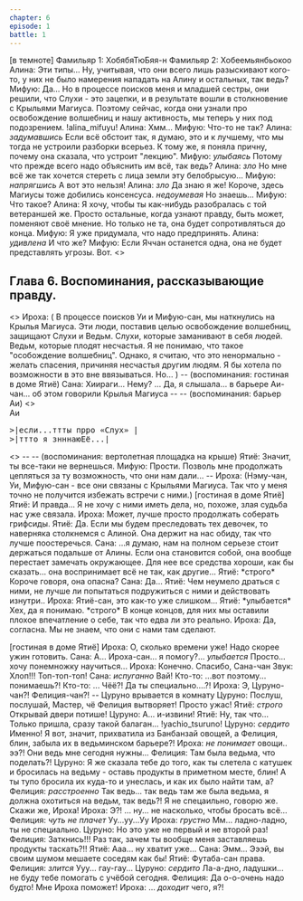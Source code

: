 ```yaml
---
chapter: 6
episode: 1
battle: 1
---
```


[в темноте]
Фамильяр 1: ХобябяТюБяя-н
Фамильяр 2: Хобеемьянбьокоо
Алина: Эти типы... Ну, учитывая, что они всего лишь разыскивают кого-то, у них не было намерения нападать на Алину и остальных, так ведь?
Мифую: Да... Но в процессе поисков меня и младшей сестры, они решили, что Слухи - это зацепки, и в результате вошли в столкновение с  Крыльями Магиуса. Поэтому сейчас, когда они узнали про освобождение волшебниц и нашу активность, мы теперь у них под подозрением.
!alina_mifuyu!
Алина: Хмм...
Мифую: Что-то не так?
Алина: *задумавшись* Если всё обстоит так, я думаю, это и к лучшему, что мы тогда не устроили разборки всерьез. К тому же, я поняла причну, почему она сказала, что устроит "лекцию".
Мифую: *улыбаясь* Потому что прежде всего надо объяснить им всё, так ведь?
Алина: *зло* Но мне всё же так хочется стереть с лица земли эту белобрысую...
Мифую: *напрягшись* А вот это нельзя!
Алина: *зло* Да знаю я же! Короче, здесь Магиусы тоже добились консенсуса. *недоумевая* Но знаешь...
Мифую: Что такое?
Алина: Я хочу, чтобы ты как-нибудь разобралась с той ветераншей же. Просто остальные, когда узнают правду, быть может, поменяют своё мнение. Но только не та, она будет сопротивляться до конца.
Мифую: Я уже придумала, что надо предпринять.
Алина: *удивлена* И что же?
Мифую: Если Яччан останется одна, она не будет представлять угрозы. Вот.
<>
<h2>Глава 6. Воспоминания, рассказывающие правду.</h2>
<>
Ироха: ( В процессе поисков Уи и Мифую-сан, мы наткнулись на Крылья Магиуса. Эти люди, поставив целью освобождение волшебниц, защищают Слухи и Ведьм. Слухи, которые заманивают в себя людей. Ведьм, которые плодят несчастья. Я не понимаю, что такое "особождение волшебниц". Однако, я считаю, что это ненормально - желать спасения, причиняя несчастья другим людям. Я бы хотела по возможности в это вне ввязываться. Но... )
-- (воспоминания: гостиная в доме Ятиё)
Сана: Хиираги... Нему? ... Да, я слышала... в барьере Аи-чан... об этом говорили Крылья Магиуса
--
-- (воспоминания: барьер Аи)
<>
<div class="serif">
<div class="name">Аи</div>
<div class="content">
<pre>
>|если...ттты прро «Слух» |
>|ттто_я_знннаюЕё...|
</pre>
</div>
</div>
<>
--
-- (воспоминания: вертолетная площадка на крыше)
Ятиё: Значит, ты все-таки не вернешься.
Мифую: Прости. Позволь мне продолжать цепляться за ту возможность, что они нам дали...
--
Ироха: (Нэму-чан, Уи, Мифую-сан - все они связаны с Крыльями Магиуса. Так что у меня точно не получится избежать встречи с ними.)
[гостиная в доме Ятиё]
Ятиё: И правда... Я не хочу с ними иметь дела, но, похоже, злая судьба нас уже связала.
Ироха: Может, лучше просто продолжать соберать грифсиды.
Ятиё: Да. Если мы будем преследовать тех девочек, то наверняка столкнемся с Алиной. Она держит на нас обиду, так что лучше поостеречься.
Сана: ...я думаю, нам на полном серьезе стоит держаться подальше от Алины. Если она становится собой, она вообще перестает замечать окружающее. Для нее все средства хороши, как бы сказать... она воспринимает всё не так, как другие...
Ятиё: *строго* Короче говоря, она опасна?
Сана: Да...
Ятиё: Чем неумело драться с ними, не лучше ли попытаться подружиться с ними и действовать изнутри..
Ироха: Ятиё-сан, это как-то уже слишком...
Ятиё: *улыбается* Хех, да я понимаю. *строго* В конце концов, для них мы оставили плохое впечатление о себе, так что едва ли это реально.
Ироха: Да, согласна. Мы не знаем, что они с нами там сделают.

[гостиная в доме Ятиё]
Ироха: О, сколько времени уже! Надо скорее ужин готовить.
Сана: А... Ироха-сан... я помогу?... *улыбается* Просто... хочу понемножку научиться...
Ироха: Конечно. Спасибо, Сана-чан
Звук: Хлоп!!! Топ-топ-топ!
Сана: *испуганно* Вай!
Кто-то: ...вот поэтому... понимаешь?!
Кто-то: ... Чёё?! Да ты специально....?!
Ироха: Э, Цуруно-чан?! Фелиция-чан?!
-- Цуруно врывается в комнату
Цуруно: Послуш, послушай, Мастер, чё Фелиция вытворяет! Просто ужас!
Ятиё: *строго* Открывай двери потише!
Цуруно: А... и-извини!
Ятиё: Ну, так что... Только пришла, сразу такой балаган...
!yachio_tsuruno!
Цуруно: *сердито* Именно! Я вот, значит, прихватила из Банбанзай овощей, а Фелиция, блин, забыла их в ведьминском барьере?!
Ироха: *не понимает* овощи.. ээ?! Они ведь мне сегодня нужны...
Фелиция: Там была ведьма, что поделать?!
Цуруно: Я же сказала тебе до того, как ты слетела с катушек и бросилась на ведьму - оставь продукты в приметном месте, блин! А ты тупо бросила их куда-то и унеслась, и как их было найти там, а?
Фелиция: *расстроенно* Так ведь... так ведь там же была ведьма, я должна охотиться на ведьм, так ведь?! Я не спецаильно, говорю же. Скажи же, Ироха!
Ироха: Э?! ... ну... не насколько, чтобы бросать всё...
Фелиция: *чуть не плачет* Уу...уу...Уу
Ироха: *грустно* Мм... ладно-ладно, ты не специально.
Цуруно: Но это уже не первый и не второй раз!
Фелиция: Заткнись!!! Раз так, зачем ты вообще меня заставляешь продукты таскать?!!
Ятиё: Ааа... ну хватит уже...
Сана: Эмм... Эээй, вы своим шумом мешаете соседям как бы!
Ятиё: Футаба-сан права.
Фелиция: *злится* Ууу... гау-гау...
Цуруно: *сердито* Ла-а-дно, ладушки... не буду тебе помогать с учёбой сегодня.
Фелиция: Да о-о-очень надо будто! Мне Ироха поможет!
Ироха: ... *доходит* чего, я?!
